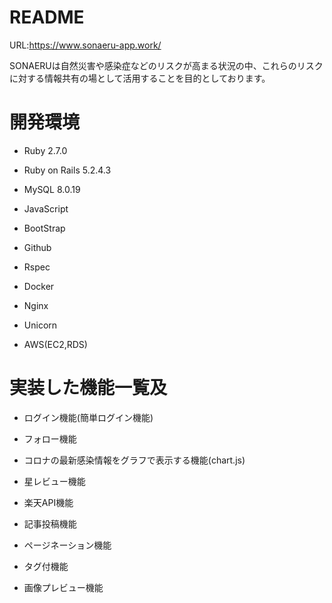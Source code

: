 # README

URL:https://www.sonaeru-app.work/

SONAERUは自然災害や感染症などのリスクが高まる状況の中、これらのリスクに対する情報共有の場として活用することを目的としております。 



# 開発環境

* Ruby 2.7.0

* Ruby on Rails 5.2.4.3

* MySQL 8.0.19

* JavaScript

* BootStrap

* Github

* Rspec

* Docker

* Nginx

* Unicorn

* AWS(EC2,RDS)


# 実装した機能一覧及
* ログイン機能(簡単ログイン機能)

* フォロー機能

* コロナの最新感染情報をグラフで表示する機能(chart.js)

* 星レビュー機能

* 楽天API機能

* 記事投稿機能

* ページネーション機能

* タグ付機能

* 画像プレビュー機能